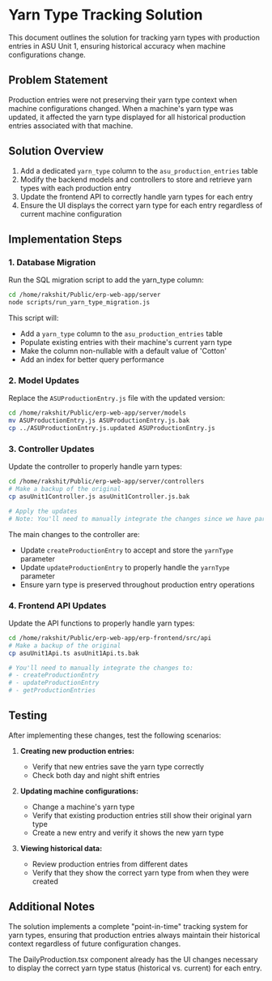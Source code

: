 # Yarn Type Tracking Solution

This document outlines the solution for tracking yarn types with production entries in ASU Unit 1, ensuring historical accuracy when machine configurations change.

## Problem Statement

Production entries were not preserving their yarn type context when machine configurations changed. When a machine's yarn type was updated, it affected the yarn type displayed for all historical production entries associated with that machine.

## Solution Overview

1. Add a dedicated `yarn_type` column to the `asu_production_entries` table
2. Modify the backend models and controllers to store and retrieve yarn types with each production entry
3. Update the frontend API to correctly handle yarn types for each entry
4. Ensure the UI displays the correct yarn type for each entry regardless of current machine configuration

## Implementation Steps

### 1. Database Migration

Run the SQL migration script to add the yarn_type column:

```bash
cd /home/rakshit/Public/erp-web-app/server
node scripts/run_yarn_type_migration.js
```

This script will:
- Add a `yarn_type` column to the `asu_production_entries` table
- Populate existing entries with their machine's current yarn type
- Make the column non-nullable with a default value of 'Cotton'
- Add an index for better query performance

### 2. Model Updates

Replace the `ASUProductionEntry.js` file with the updated version:

```bash
cd /home/rakshit/Public/erp-web-app/server/models
mv ASUProductionEntry.js ASUProductionEntry.js.bak
cp ../ASUProductionEntry.js.updated ASUProductionEntry.js
```

### 3. Controller Updates

Update the controller to properly handle yarn types:

```bash
cd /home/rakshit/Public/erp-web-app/server/controllers
# Make a backup of the original
cp asuUnit1Controller.js asuUnit1Controller.js.bak

# Apply the updates
# Note: You'll need to manually integrate the changes since we have partial updates
```

The main changes to the controller are:
- Update `createProductionEntry` to accept and store the `yarnType` parameter
- Update `updateProductionEntry` to properly handle the `yarnType` parameter
- Ensure yarn type is preserved throughout production entry operations

### 4. Frontend API Updates

Update the API functions to properly handle yarn types:

```bash
cd /home/rakshit/Public/erp-web-app/erp-frontend/src/api
# Make a backup of the original
cp asuUnit1Api.ts asuUnit1Api.ts.bak

# You'll need to manually integrate the changes to:
# - createProductionEntry
# - updateProductionEntry
# - getProductionEntries
```

## Testing

After implementing these changes, test the following scenarios:

1. **Creating new production entries:**
   - Verify that new entries save the yarn type correctly
   - Check both day and night shift entries

2. **Updating machine configurations:**
   - Change a machine's yarn type
   - Verify that existing production entries still show their original yarn type
   - Create a new entry and verify it shows the new yarn type

3. **Viewing historical data:**
   - Review production entries from different dates
   - Verify that they show the correct yarn type from when they were created

## Additional Notes

The solution implements a complete "point-in-time" tracking system for yarn types, ensuring that production entries always maintain their historical context regardless of future configuration changes.

The DailyProduction.tsx component already has the UI changes necessary to display the correct yarn type status (historical vs. current) for each entry.
